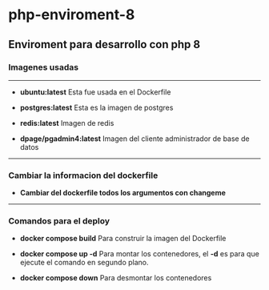 # php-enviroment-8

## Enviroment para desarrollo con php 8

### Imagenes usadas
---
- **ubuntu:latest**
Esta fue usada en el Dockerfile

- **postgres:latest**
Esta es la imagen de postgres

- **redis:latest**
Imagen de redis

- **dpage/pgadmin4:latest**
Imagen del cliente administrador de base de datos
---

### Cambiar la informacion del dockerfile
- **Cambiar del dockerfile todos los argumentos con changeme**
---

### Comandos para el deploy
- **docker compose build**
Para construir la imagen del Dockerfile

- **docker compose up -d**
Para montar los contenedores, el **-d** es para que ejecute el comando en segundo plano.

- **docker compose down**
Para desmontar los contenedores
